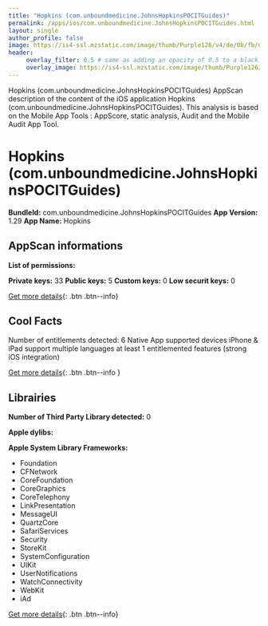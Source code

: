 ```yaml
---
title: "Hopkins (com.unboundmedicine.JohnsHopkinsPOCITGuides)"
permalink: /apps/ios/com.unboundmedicine.JohnsHopkinsPOCITGuides.html
layout: single
author_profile: false
image: https://is4-ssl.mzstatic.com/image/thumb/Purple126/v4/de/0b/fb/de0bfbe9-ff04-4133-2622-f868f223d296/AppIcon-0-0-1x_U007emarketing-0-0-0-4-0-0-sRGB-0-0-0-GLES2_U002c0-512MB-85-220-0-0.png/512x512bb.jpg
header: 
     overlay_filter: 0.5 # same as adding an opacity of 0.5 to a black background
     overlay_image: https://is4-ssl.mzstatic.com/image/thumb/Purple126/v4/de/0b/fb/de0bfbe9-ff04-4133-2622-f868f223d296/AppIcon-0-0-1x_U007emarketing-0-0-0-4-0-0-sRGB-0-0-0-GLES2_U002c0-512MB-85-220-0-0.png/512x512bb.jpg
---
```

Hopkins (com.unboundmedicine.JohnsHopkinsPOCITGuides) AppScan description of the content of the iOS application Hopkins (com.unboundmedicine.JohnsHopkinsPOCITGuides). This analysis is based on the Mobile App Tools : AppScore, static analysis, Audit and the Mobile Audit App Tool.

# Hopkins (com.unboundmedicine.JohnsHopkinsPOCITGuides)

**BundleId:** com.unboundmedicine.JohnsHopkinsPOCITGuides
**App Version:** 1.29
**App Name:** Hopkins


## AppScan informations 

**List of permissions:** 
  
  
**Private keys:** 33
**Public keys:** 5
**Custom keys:** 0
**Low securit keys:** 0
  
[Get more details](/pricing.html){: .btn .btn--info}

## Cool Facts

Number of entitlements detected: 6
Native App
supported devices iPhone & iPad
support multiple languages
at least 1 entitlemented features (strong iOS integration)
  
[Get more details](/pricing.html){: .btn .btn--info }

## Librairies 
**Number of Third Party Library detected:** 0


**Apple dylibs:**


**Apple System Library Frameworks:**
- Foundation
- CFNetwork
- CoreFoundation
- CoreGraphics
- CoreTelephony
- LinkPresentation
- MessageUI
- QuartzCore
- SafariServices
- Security
- StoreKit
- SystemConfiguration
- UIKit
- UserNotifications
- WatchConnectivity
- WebKit
- iAd


  
[Get more details](/pricing.html){: .btn .btn--info}

